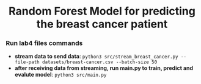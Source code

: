 <div align="center">
    <h1>Random Forest Model for predicting the breast cancer patient</h1>
</div>

### **Run lab4 files commands**
* **stream data to send data**: ```python3 src/stream_breast_cancer.py --file-path datasets/breast-cancer.csv --batch-size 50```
* **after receiving data from streaming, run main.py to train, predict and evalute model**: ```python3 src/main.py```